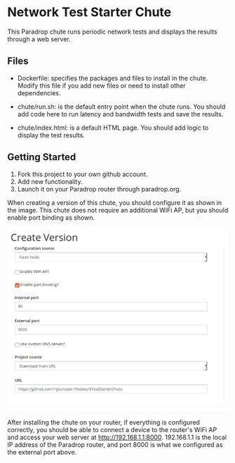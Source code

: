 # Network Test Starter Chute

This Paradrop chute runs periodic network tests and displays the results
through a web server.

## Files

* Dockerfile: specifies the packages and files to install in the chute.
Modify this file if you add new files or need to install other
dependencies.

* chute/run.sh: is the default entry point when the chute runs.  You
should add code here to run latency and bandwidth tests and save the
results.

* chute/index.html: is a default HTML page.  You should add logic to
display the test results.

## Getting Started

1. Fork this project to your own github account.
2. Add new functionality.
3. Launch it on your Paradrop router through paradrop.org.

When creating a version of this chute, you should configure it as shown
in the image.  This chute does not require an additional WiFi AP, but
you should enable port binding as shown.

![Create version options](/images/create_version.png)

After installing the chute on your router, if everything is configured
correctly, you should be able to connect a device to the router's WiFi AP
and access your web server at http://192.168.1.1:8000.  192.168.1.1 is
the local IP address of the Paradrop router, and port 8000 is what we
configured as the external port above.
